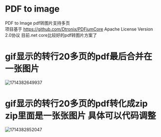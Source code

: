 # PDF to image
 PDF to Image pdf转图片支持多页  
项目基于 https://github.com/Dtronix/PDFiumCore Apache License Version 2.0协议 目前.net core比较好的pdf转图片方案了  
# gif显示的转行20多页的pdf最后合并在一张图片
![1714382649937](https://github.com/FuGuangzhi1/PDFToImage/assets/87634542/5b7e245b-3e5e-4c45-8c8f-a565511b6085)
# gif显示的转行20多页的pdf转化成zip zip里面是一张张图片 具体可以代码调整
![1714382852047](https://github.com/FuGuangzhi1/PDFToImage/assets/87634542/2d652ad0-8faa-450d-aa2a-e8d65db041fe)

